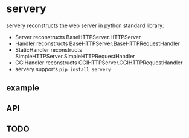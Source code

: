 ﻿# servery

servery reconstructs the web server in python standard library:

- Server reconstructs BaseHTTPServer.HTTPServer
- Handler reconstructs BaseHTTPServer.BaseHTTPRequestHandler
- StaticHandler reconstructs SimpleHTTPServer.SimpleHTTPRequestHandler
- CGIHandler reconstructs CGIHTTPServer.CGIHTTPRequestHandler
- servery supports `pip install servery`

## example

## API

## TODO
